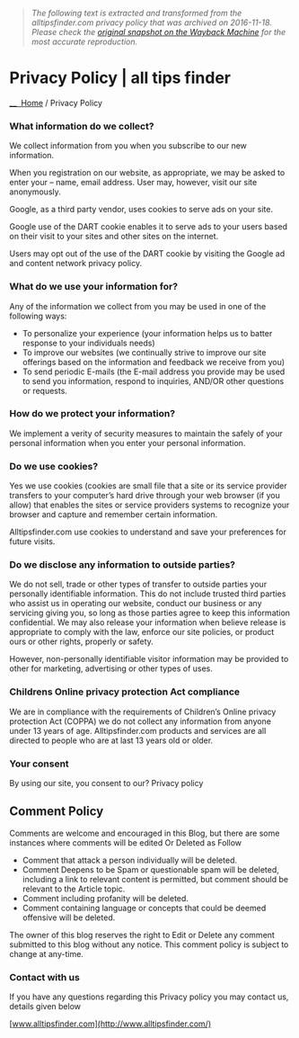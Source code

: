 > *The following text is extracted and transformed from the alltipsfinder.com privacy policy that was archived on 2016-11-18. Please check the [original snapshot on the Wayback Machine](https://web.archive.org/web/20161118232041id_/http%3A//alltipsfinder.com/privacy-policy) for the most accurate reproduction.*

# Privacy Policy | all tips finder

[__  Home](http://alltipsfinder.com/) / Privacy Policy

### **What information do we collect?**

We collect information from you when you subscribe to our new information.

When you registration on our website, as appropriate, we may be asked to enter your – name, email address. User may, however, visit our site anonymously.

Google, as a third party vendor, uses cookies to serve ads on your site.

Google use of the DART cookie enables it to serve ads to your users based on their visit to your sites and other sites on the internet.

Users may opt out of the use of the DART cookie by visiting the Google ad and content network privacy policy.

###  **What do we use your information for?**

Any of the information we collect from you may be used in one of the following ways:

  * To personalize your experience (your information helps us to batter response to your individuals needs)
  * To improve our websites (we continually strive to improve our site offerings based on the information and feedback we receive from you)
  * To send periodic E-mails (the E-mail address you provide may be used to send you information, respond to inquiries, AND/OR other questions or requests.



###  **How do we protect your information?**

We implement a verity of security measures to maintain the safely of your personal information when you enter your personal information.

###  **Do we use cookies?**

Yes we use cookies (cookies are small file that a site or its service provider transfers to your computer’s hard drive through your web browser (if you allow) that enables the sites or service providers systems to recognize your browser and capture and remember certain information.

Alltipsfinder.com use cookies to understand and save your preferences for future visits.

###  **Do we disclose any information to outside parties?**

We do not sell, trade or other types of transfer to outside parties your personally identifiable information. This do not include trusted third parties who assist us in operating our website, conduct our business or any servicing giving you, so long as those parties agree to keep this information confidential. We may also release your information when believe release is appropriate to comply with the law, enforce our site policies, or product ours or other rights, properly or safety.

However, non-personally identifiable visitor information may be provided to other for marketing, advertising or other types of uses.

###  **Childrens Online privacy protection Act compliance**

We are in compliance with the requirements of Children’s Online privacy protection Act (COPPA) we do not collect any information from anyone under 13 years of age. Alltipsfinder.com products and services are all directed to people who are at last 13 years old or older.

###  **Your consent**

By using our site, you consent to our? Privacy policy

##  **Comment Policy**

Comments are welcome and encouraged in this Blog, but there are some instances where comments will be edited Or Deleted as Follow

  * Comment that attack a person individually will be deleted.
  * Comment Deepens to be Spam or questionable spam will be deleted, including a link to relevant content is permitted, but comment should be relevant to the Article topic.
  * Comment including profanity will be deleted.
  * Comment containing language or concepts that could be deemed offensive will be deleted.



The owner of this blog reserves the right to Edit or Delete any comment submitted to this blog without any notice. This comment policy is subject to change at any-time.

###  **Contact with us**

If you have any questions regarding this Privacy policy you may contact us, details given below

[www.alltipsfinder.com](http://www.alltipsfinder.com/)
